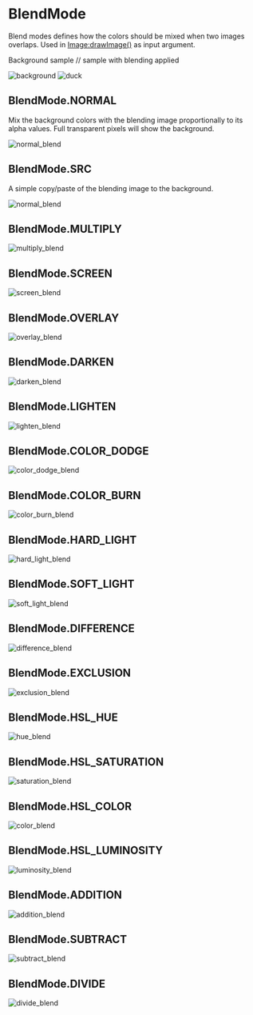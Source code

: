 # BlendMode

Blend modes defines how the colors should be mixed when two images overlaps. Used in [Image:drawImage()](image.md#imagedrawimage) as input argument.

Background sample // sample with blending applied

![background](image/background.png)
![duck](image/duck.png)

## BlendMode.NORMAL

Mix the background colors with the blending image proportionally to its alpha values. Full transparent pixels will show the background.

![normal_blend](image/normal_blend.png)

## BlendMode.SRC

A simple copy/paste of the blending image to the background.

![normal_blend](image/src_blend.png)

## BlendMode.MULTIPLY

![multiply_blend](image/multiply_blend.png)

## BlendMode.SCREEN

![screen_blend](image/screen_blend.png)

## BlendMode.OVERLAY

![overlay_blend](image/overlay_blend.png)

## BlendMode.DARKEN

![darken_blend](image/darken_blend.png)

## BlendMode.LIGHTEN

![lighten_blend](image/lighten_blend.png)

## BlendMode.COLOR_DODGE

![color_dodge_blend](image/color_dodge_blend.png)

## BlendMode.COLOR_BURN

![color_burn_blend](image/color_burn_blend.png)

## BlendMode.HARD_LIGHT

![hard_light_blend](image/hard_light_blend.png)

## BlendMode.SOFT_LIGHT

![soft_light_blend](image/soft_light_blend.png)

## BlendMode.DIFFERENCE

![difference_blend](image/difference_blend.png)

## BlendMode.EXCLUSION

![exclusion_blend](image/exclusion_blend.png)

## BlendMode.HSL_HUE

![hue_blend](image/hue_blend.png)

## BlendMode.HSL_SATURATION

![saturation_blend](image/saturation_blend.png)

## BlendMode.HSL_COLOR

![color_blend](image/color_blend.png)

## BlendMode.HSL_LUMINOSITY

![luminosity_blend](image/luminosity_blend.png)

## BlendMode.ADDITION

![addition_blend](image/addition_blend.png)

## BlendMode.SUBTRACT

![subtract_blend](image/subtract_blend.png)

## BlendMode.DIVIDE

![divide_blend](image/divide_blend.png)